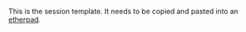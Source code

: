 This is the session template. It needs to be copied and pasted into an [etherpad](https://mensuel.framapad.org/).
